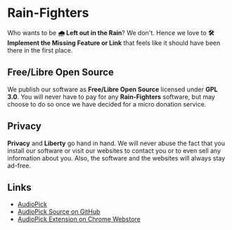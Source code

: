 # Rain-Fighters
Who wants to be **&#127783; Left out in the Rain**? We don't. Hence we love to **&#128736; Implement the Missing Feature or Link** that feels like it should have been there in the first place.

## Free/Libre Open Source
We publish our software as **Free/Libre Open Source** licensed under **GPL 3.0**. You will never have to pay for any **Rain-Fighters** software, but may choose to do so once we have decided for a micro donation service.

## Privacy
**Privacy** and **Liberty** go hand in hand. We will never abuse the fact that you install our software or visit our websites to contact you or to even sell any information about you. Also, the software and the websites will always stay ad-free.

## Links
 - [AudioPick](https://rain-fighters.github.io/AudioPick/)
 - [AudioPick Source on GitHub](https://github.com/rain-fighters/AudioPick/)
 - [AudioPick Extension on Chrome Webstore](https://chrome.google.com/webstore/detail/audiopick/gfhcppdamigjkficnjnhmnljljhagaha)
